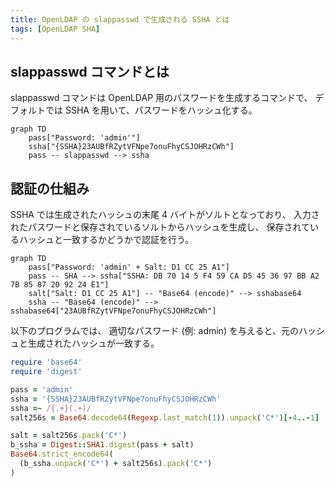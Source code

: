 ```yaml
---
title: OpenLDAP の slappasswd で生成される SSHA とは
tags: [OpenLDAP SHA]
---
```


## slappasswd コマンドとは
slappasswd コマンドは OpenLDAP 用のパスワードを生成するコマンドで、
デフォルトでは SSHA を用いて、パスワードをハッシュ化する。

```mermaid
graph TD
    pass["Password: 'admin'"]
    ssha["{SSHA}23AUBfRZytVFNpe7onuFhyCSJOHRzCWh"]
    pass -- slappasswd --> ssha
```

## 認証の仕組み
SSHA では生成されたハッシュの末尾 4 バイトがソルトとなっており、
入力されたパスワードと保存されているソルトからハッシュを生成し、
保存されているハッシュと一致するかどうかで認証を行う。

```mermaid
graph TD
    pass["Password: 'admin' + Salt: D1 CC 25 A1"]
    pass -- SHA --> ssha["SSHA: DB 70 14 5 F4 59 CA D5 45 36 97 BB A2 7B 85 87 20 92 24 E1"]
    salt["Salt: D1 CC 25 A1"] -- "Base64 (encode)" --> sshabase64
    ssha -- "Base64 (encode)" --> sshabase64["23AUBfRZytVFNpe7onuFhyCSJOHRzCWh"]
```

以下のプログラムでは、
適切なパスワード (例: admin) を与えると、元のハッシュと生成されたハッシュが一致する。

```rb
require 'base64'
require 'digest'

pass = 'admin'
ssha = '{SSHA}23AUBfRZytVFNpe7onuFhyCSJOHRzCWh'
ssha =~ /{.+}(.+)/
salt256s = Base64.decode64(Regexp.last_match(1)).unpack('C*')[-4..-1]

salt = salt256s.pack('C*')
b_ssha = Digest::SHA1.digest(pass + salt)
Base64.strict_encode64(
  (b_ssha.unpack('C*') + salt256s).pack('C*')
)
```